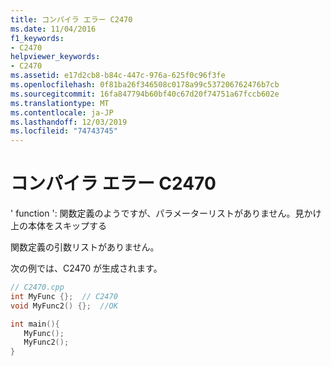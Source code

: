 ```yaml
---
title: コンパイラ エラー C2470
ms.date: 11/04/2016
f1_keywords:
- C2470
helpviewer_keywords:
- C2470
ms.assetid: e17d2cb8-b84c-447c-976a-625f0c96f3fe
ms.openlocfilehash: 0f81ba26f346508c0178a99c537206762476b7cb
ms.sourcegitcommit: 16fa847794b60bf40c67d20f74751a67fccb602e
ms.translationtype: MT
ms.contentlocale: ja-JP
ms.lasthandoff: 12/03/2019
ms.locfileid: "74743745"
---
```

# <a name="compiler-error-c2470"></a>コンパイラ エラー C2470

' function ': 関数定義のようですが、パラメーターリストがありません。見かけ上の本体をスキップする

関数定義の引数リストがありません。

次の例では、C2470 が生成されます。

```cpp
// C2470.cpp
int MyFunc {};  // C2470
void MyFunc2() {};  //OK

int main(){
   MyFunc();
   MyFunc2();
}
```
